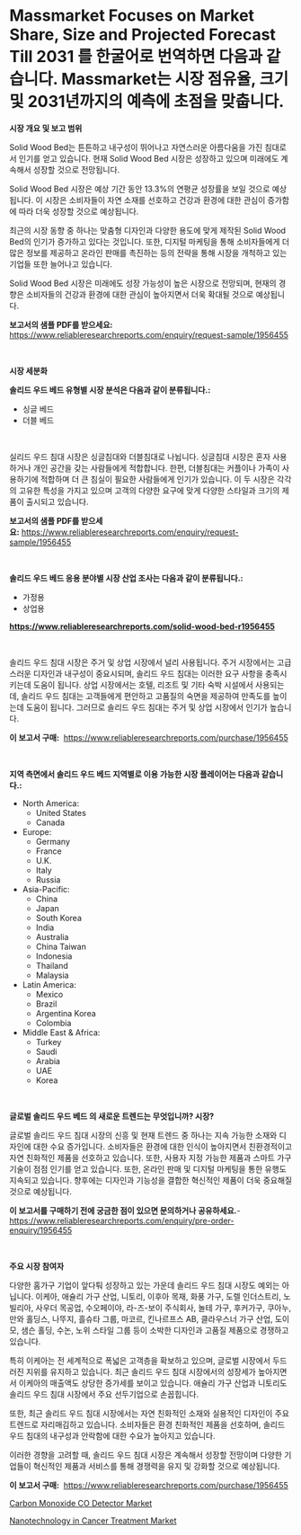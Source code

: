 <p><h1>Massmarket Focuses on Market Share, Size and Projected Forecast Till 2031
를 한굴어로 번역하면 다음과 같습니다. Massmarket는 시장 점유율, 크기 및 2031년까지의 예측에 초점을 맞춥니다.</h1></p><p><strong>시장 개요 및 보고 범위</strong></p>
<p><p>Solid Wood Bed는 튼튼하고 내구성이 뛰어나고 자연스러운 아름다움을 가진 침대로서 인기를 얻고 있습니다. 현재 Solid Wood Bed 시장은 성장하고 있으며 미래에도 계속해서 성장할 것으로 전망됩니다. </p><p>Solid Wood Bed 시장은 예상 기간 동안 13.3%의 연평균 성장률을 보일 것으로 예상됩니다. 이 시장은 소비자들이 자연 소재를 선호하고 건강과 환경에 대한 관심이 증가함에 따라 더욱 성장할 것으로 예상됩니다. </p><p>최근의 시장 동향 중 하나는 맞춤형 디자인과 다양한 용도에 맞게 제작된 Solid Wood Bed의 인기가 증가하고 있다는 것입니다. 또한, 디지털 마케팅을 통해 소비자들에게 더 많은 정보를 제공하고 온라인 판매를 촉진하는 등의 전략을 통해 시장을 개척하고 있는 기업들 또한 늘어나고 있습니다.</p><p>Solid Wood Bed 시장은 미래에도 성장 가능성이 높은 시장으로 전망되며, 현재의 경향은 소비자들의 건강과 환경에 대한 관심이 높아지면서 더욱 확대될 것으로 예상됩니다.</p></p>
<p><strong>보고서의 샘플 PDF를 받으세요:</strong> <a href="https://www.reliableresearchreports.com/enquiry/request-sample/1956455">https://www.reliableresearchreports.com/enquiry/request-sample/1956455</a></p>
<p>&nbsp;</p>
<p><strong>시장 세분화</strong></p>
<p><strong>솔리드 우드 베드 유형별 시장 분석은 다음과 같이 분류됩니다.:</strong></p>
<p><ul><li>싱글 베드</li><li>더블 베드</li></ul></p>
<p>&nbsp;</p>
<p><p>실리드 우드 침대 시장은 싱글침대와 더블침대로 나뉩니다. 싱글침대 시장은 혼자 사용하거나 개인 공간을 갖는 사람들에게 적합합니다. 한편, 더블침대는 커플이나 가족이 사용하기에 적합하며 더 큰 침실이 필요한 사람들에게 인기가 있습니다. 이 두 시장은 각각의 고유한 특성을 가지고 있으며 고객의 다양한 요구에 맞게 다양한 스타일과 크기의 제품이 출시되고 있습니다.</p></p>
<p><strong>보고서의 샘플 PDF를 받으세요:</strong>&nbsp;<a href="https://www.reliableresearchreports.com/enquiry/request-sample/1956455">https://www.reliableresearchreports.com/enquiry/request-sample/1956455</a></p>
<p>&nbsp;</p>
<p><strong> 솔리드 우드 베드 응용 분야별 시장 산업 조사는 다음과 같이 분류됩니다.:</strong></p>
<p><ul><li>가정용</li><li>상업용</li></ul></p>
<p><strong><a href="https://www.reliableresearchreports.com/solid-wood-bed-r1956455">https://www.reliableresearchreports.com/solid-wood-bed-r1956455</a></strong></p>
<p>&nbsp;</p>
<p><p>솔리드 우드 침대 시장은 주거 및 상업 시장에서 널리 사용됩니다. 주거 시장에서는 고급스러운 디자인과 내구성이 중요시되며, 솔리드 우드 침대는 이러한 요구 사항을 충족시키는데 도움이 됩니다. 상업 시장에서는 호텔, 리조트 및 기타 숙박 시설에서 사용되는데, 솔리드 우드 침대는 고객들에게 편안하고 고품질의 숙면을 제공하여 만족도를 높이는데 도움이 됩니다. 그러므로 솔리드 우드 침대는 주거 및 상업 시장에서 인기가 높습니다.</p></p>
<p><strong>이 보고서 구매:</strong>&nbsp; <a href="https://www.reliableresearchreports.com/purchase/1956455">https://www.reliableresearchreports.com/purchase/1956455</a></p>
<p>&nbsp;</p>
<p><strong>지역 측면에서 솔리드 우드 베드 지역별로 이용 가능한 시장 플레이어는 다음과 같습니다.:</strong></p>
<p><ul>
    <li>
        North America:
        <ul>
            <li>United States</li>
            <li>Canada</li>
        </ul>
    </li>
    <li>
        Europe:
        <ul>
            <li>Germany</li>
            <li>France</li>
            <li>U.K.</li>
            <li>Italy</li>
            <li>Russia</li>
        </ul>
    </li>
    <li>
        Asia-Pacific:
        <ul>
            <li>China</li>
            <li>Japan</li>
            <li>South Korea</li>
            <li>India</li>
            <li>Australia</li>
            <li>China Taiwan</li>
            <li>Indonesia</li>
            <li>Thailand</li>
            <li>Malaysia</li>
        </ul>
    </li>
    <li>
        Latin America:
        <ul>
            <li>Mexico</li>
            <li>Brazil</li>
            <li>Argentina Korea</li>
            <li>Colombia</li>
        </ul>
    </li>
    <li>
        Middle East & Africa:
        <ul>
            <li>Turkey</li>
            <li>Saudi</li>
            <li>Arabia</li>
            <li>UAE</li>
            <li>Korea</li>
        </ul>
    </li>
    </ul></p>
<p>&nbsp;</p>
<p><strong>글로벌 솔리드 우드 베드 의 새로운 트렌드는 무엇입니까? 시장?</strong></p>
<p><p>글로벌 솔리드 우드 침대 시장의 신흥 및 현재 트렌드 중 하나는 지속 가능한 소재와 디자인에 대한 수요 증가입니다. 소비자들은 환경에 대한 인식이 높아지면서 친환경적이고 자연 친화적인 제품을 선호하고 있습니다. 또한, 사용자 지정 가능한 제품과 스마트 가구 기술이 점점 인기를 얻고 있습니다. 또한, 온라인 판매 및 디지털 마케팅을 통한 유행도 지속되고 있습니다. 향후에는 디자인과 기능성을 결합한 혁신적인 제품이 더욱 중요해질 것으로 예상됩니다.</p></p>
<p><strong>이 보고서를 구매하기 전에 궁금한 점이 있으면 문의하거나 공유하세요.</strong>- <a href="https://www.reliableresearchreports.com/enquiry/pre-order-enquiry/1956455">https://www.reliableresearchreports.com/enquiry/pre-order-enquiry/1956455</a></p>
<p>&nbsp;</p>
<p><strong>주요 시장 참여자</strong></p>
<p><p>다양한 홈가구 기업이 앞다퉈 성장하고 있는 가운데 솔리드 우드 침대 시장도 예외는 아닙니다. 이케아, 애슐리 가구 산업, 니토리, 이후아 목재, 화풍 가구, 도렐 인더스트리, 노빌리아, 사우더 목공업, 수오페이야, 라-즈-보이 주식회사, 놀테 가구, 후커가구, 쿠아누, 만와 홀딩스, 나뚜지, 흘슈타 그룹, 마코르, 킨나르프스 AB, 클라우스너 가구 산업, 도이모, 샘슨 홀딩, 수논, 노위 스타일 그룹 등이 소박한 디자인과 고품질 제품으로 경쟁하고 있습니다.</p><p>특히 이케아는 전 세계적으로 폭넓은 고객층을 확보하고 있으며, 글로벌 시장에서 두드러진 지위를 유지하고 있습니다. 최근 솔리드 우드 침대 시장에서의 성장세가 높아지면서 이케아의 매출액도 상당한 증가세를 보이고 있습니다. 애슐리 가구 산업과 니토리도 솔리드 우드 침대 시장에서 주요 선두기업으로 손꼽힙니다.</p><p>또한, 최근 솔리드 우드 침대 시장에서는 자연 친화적인 소재와 실용적인 디자인이 주요 트렌드로 자리매김하고 있습니다. 소비자들은 환경 친화적인 제품을 선호하며, 솔리드 우드 침대의 내구성과 안락함에 대한 수요가 높아지고 있습니다.</p><p>이러한 경향을 고려할 때, 솔리드 우드 침대 시장은 계속해서 성장할 전망이며 다양한 기업들이 혁신적인 제품과 서비스를 통해 경쟁력을 유지 및 강화할 것으로 예상됩니다.</p></p>
<p><strong>이 보고서 구매:</strong>&nbsp;&nbsp;<a href="https://www.reliableresearchreports.com/purchase/1956455">https://www.reliableresearchreports.com/purchase/1956455</a></p>
<p><p><a href="https://five-trouble-98a.notion.site/Carbon-Monoxide-CO-Detector-Market-The-Key-To-Successful-Business-Strategy-Forecast-Till-2031-471d0a73395c48d399c61f7c79c3158a">Carbon Monoxide CO Detector Market</a></p><p><a href="https://github.com/WillieWoodard/Market-Research-Report-List-4/blob/main/nanotechnology-in-cancer-treatment-market.md">Nanotechnology in Cancer Treatment Market</a></p></p>